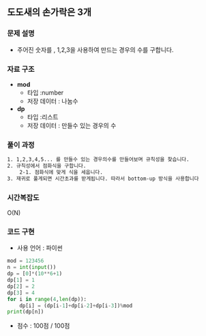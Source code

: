 ## 도도새의 손가락은 3개

### 문제 설명

- 주어진 숫자를 , 1,2,3을 사용하여 만드는 경우의 수를 구합니다.

### 자료 구조

- **mod**
  - 타입 :number
  - 저장 데이터 : 나눔수
- **dp**
  - 타입 :리스트
  - 저장 데이터 : 만들수 있는 경우의 수

### 풀이 과정 

```txt
1. 1,2,3,4,5... 를 만들수 있는 경우의수를 만들어보며 규칙성을 찾습니다.
2. 규칙성에서 점화식을 구합니다.
	2-1. 점화식에 맞게 식을 세웁니다.
3. 재귀로 풀게되면 시간초과를 받게됩니다. 따라서 bottom-up 방식을 사용합니다
```



### 시간복잡도

O(N) 

### 코드 구현

- 사용 언어 : 파이썬

```python
mod = 123456
n = int(input())
dp = [0]*(10**6+1)
dp[1] = 1
dp[2] = 2
dp[3] = 4
for i in range(4,len(dp)):
	dp[i] = (dp[i-1]+dp[i-2]+dp[i-3])%mod
print(dp[n])
```

- 점수 : 100점 / 100점
